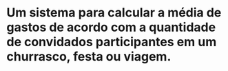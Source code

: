 # Um sistema para calcular a média de gastos de acordo com a quantidade de convidados participantes em um churrasco, festa ou viagem.
